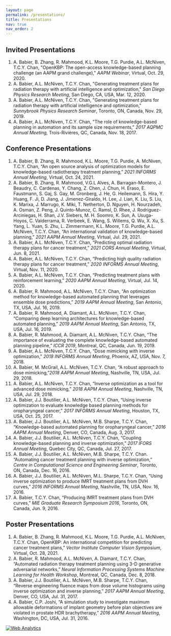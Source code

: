 ```yaml
---
layout: page
permalink: /presentations/
title: Presentations
nav: true
nav_order: 2
---
```


## Invited Presentations

<div>
<ol>
<li>
    A. Babier, B. Zhang, R. Mahmood, K.L. Moore, T.G. Purdie,
    A.L. McNiven, T.C.Y. Chan, "OpenKBP: The open-access knowledge-based planning challenge (an
    AAPM grand challenge)," <i>AAPM Webinar</i>, Virtual, Oct. 29, 2020.
</li>
<li>
    A. Babier, A.L. McNiven, T.C.Y. Chan, "Generating treatment plans for radiation therapy with
    artificial intelligence and optimization," <i>San Diego Physics Research Meeting</i>, San
    Diego, CA, USA, Mar. 12, 2020.
</li>
<li>
    A. Babier, A.L. McNiven, T.C.Y. Chan, "Generating treatment plans for radiation therapy with
    artificial intelligence and optimization," <i>Sunnybrook Physics Research Seminar</i>,
    Toronto, ON, Canada, Nov. 29, 2019.
</li>
<li> A. Babier, A.L. McNiven, T.C.Y. Chan, "The role of knowledge-based planning in automation and
    its sample size requirements," <i>2017 AQPMC Annual Meeting,</i> Trois-Rivières, QC, Canada,
    Nov. 18, 2017.
</li>
</ol>
</div>

## Conference Presentations

<div>
<ol>
<li>A. Babier, B. Zhang, R. Mahmood, K.L. Moore, T.G. Purdie, A. McNiven, T.C.Y. Chan, “An open
    source analysis of optimization models for knowledge-based radiotherapy treatment planning,”
    <i>2021 INFORMS Annual Meeting</i>, Virtual, Oct. 24, 2021.
</li>
<li>A. Babier, B. Zhang, R. Mahmood, V.G.L Alves, A. Barragan-Montero, J. Beaudry, C. Cardenas,
    Y. Chang, Z. Chen, J. Chun, H. Eraso, E. Faustmann, S. Gaj, S. Gay, M. Gronberg, J. He,
    G. Heilemann, S. Hira, Y. Huang, F. Ji, D. Jiang, J. Jimenez-Giraldo, H. Lee, J. Lian, K. Liu,
    S. Liu, K. Marixa, J. Marrugo, K. Miki, T. Netherton, D. Nguyen, H. Nourzadeh, A. Osman,
    Z. Peng, J. Quinto-Munoz, C. Ramsl, D. Rhee, J. Rodriguez-Arciniegas, H. Shan, J.V. Siebers,
    M. H. Soomro, K. Sun, A. Usuga-Hoyos, C. Valderrama, R. Verbeek, E. Wang, S. Willems, Q. Wu,
    X. Xu, S. Yang, L. Yuan, S. Zhu, L. Zimmermann, K.L. Moore, T.G. Purdie, A.L. McNiven,
    T.C.Y. Chan, “An international validation of knowledge-based planning,”
    <i>2021 AAPM Annual Meeting</i>, Virtual, Jul. 29, 2021.
</li>

<li>A. Babier, A.L. McNiven, T.C.Y. Chan, “Predicting optimal radiation therapy plans for cancer
    treatment,” <i>2021 CORS Annual Meeting</i>, Virtual, Jun. 8, 2021.
</li>

<li>A. Babier, A.L. McNiven, T.C.Y. Chan, “Predicting high quality radiation therapy plans for
    cancer treatment,”
    <i>2020 INFORMS Annual Meeting</i>, Virtual, Nov. 11, 2020.
</li>

<li>A. Babier, A.L. McNiven, T.C.Y. Chan, “Predicting treatment plans with reinforcement learning,”
    <i>2020 AAPM Annual Meeting</i>, Virtual, Jul. 14, 2020.
</li>

<li>A. Babier, R. Mahmood, A.L. McNiven, T.C.Y. Chan, “An optimization method for knowledge-based
    automated planning that leverages ensemble dose predictions,” <i>2019 AAPM Annual Meeting</i>,
    San Antonio, TX, USA, Jul. 16, 2019.
</li>

<li>A. Babier, R. Mahmood, A. Diamant, A.L. McNiven, T.C.Y. Chan, “Comparing deep learning
    architectures for knowledge-based automated planning,” <i>2019 AAPM Annual Meeting</i>, San
    Antonio, TX, USA, Jul. 16, 2019.
</li>

<li>A. Babier, R. Mahmood, A. Diamant, A.L. McNiven, T.C.Y. Chan, “The importance of evaluating the
    complete knowledge-based automated planning pipeline,” <i>ICCR 2019</i>, Montreal, QC, Canada,
    Jun. 19, 2019.
</li>

<li>A. Babier, A.L. McNiven, T.C.Y. Chan, “Dose mimicking with inverse optimization,”<i> 2018
    INFORMS Annual Meeting</i>, Phoenix, AZ, USA, Nov. 7, 2018.
</li>

<li>A. Babier, M. McGrail, A.L. McNiven, T.C.Y. Chan, “A robust approach to dose mimicking,”<i>2018
    AAPM Annual Meeting</i>, Nashville, TN, USA, Jul. 29, 2018.
</li>

<li>A. Babier, A.L. McNiven, T.C.Y. Chan, “Inverse optimization as a tool for advanced dose
    mimicking,” <i>2018 AAPM Annual Meeting</i>, Nashville, TN, USA, Jul. 29, 2018.
</li>

<li> A. Babier, J.J. Boutilier, A.L. McNiven, T.C.Y. Chan, “Using inverse optimization to evaluate
    knowledge based planning methods for oropharyngeal cancer,” <i>2017 INFORMS Annual Meeting</i>,
    Houston, TX, USA, Oct. 25, 2017.
</li>

<li>A. Babier, J.J. Boutilier, A.L. McNiven, M.B. Sharpe, T.C.Y. Chan, “Knowledge-based automated
    planning for oropharyngeal cancer,” <i> 2016 AAPM Annual Meeting</i>, Denver, CO, Canada, Aug.
    3, 2017.
</li>

<li> A. Babier, J.J. Boutilier, A.L. McNiven, T.C.Y. Chan, “Coupling knowledge-based planning and
    inverse optimization,” <i>2017 IFORS Annual Meeting</i>, Quebec City, QC, Canada, Jul. 27, 2017.
</li>

<li> A. Babier, J.J. Boutilier, A.L. McNiven, M.B. Sharpe, T.C.Y. Chan. “Automating cancer treatment
    planning with inverse optimization,” <i>Centre in Computational Science and Engineering
        Seminar</i>, Toronto, ON, Canada, Dec. 16, 2016.
</li>

<li>A. Babier, J.J. Boutilier, A.L. McNiven, M.L. Sharpe, T.C.Y. Chan, “Using inverse optimization
    to produce IMRT treatment plans from DVH curves,” <i>2016 INFORMS Annual Meeting</i>, Nashville,
    TN, USA, Nov. 16, 2016.
</li>

<li> A. Babier, T.C.Y. Chan, “Producing IMRT treatment plans from DVH curves,” <i>MIE Graduate
    Research Symposium 2016</i>, Toronto, ON, Canada, Jun. 9, 2016.
</li>

</ol>
</div>

## Poster Presentations
<div>
<ol>
    <li>A. Babier, B. Zhang, R. Mahmood, K.L. Moore, T.G. Purdie, A.L. McNiven, T.C.Y. Chan, OpenKBP: An international competition for predicting cancer treatment plans,” <i>Vector Institute Computer Vision Symposium</i>, Virtual, Oct. 28, 2021.
    </li>
    <li>A. Babier, R. Mahmood, A.L. McNiven, A. Diamant, T.C.Y. Chan, “Automated radiation therapy
        treatment planning using 3-D generative adversarial networks,” <i>Neural Information Processing Systems Machine Learning for Health Workshop</i>, Montreal, QC, Canada, Dec. 8, 2018.
</li>
    <li>A. Babier, J.J. Boutilier, A.L. McNiven, M.B. Sharpe, T.C.Y. Chan, “Reverse engineering fluence
        maps from dose volume histograms using inverse optimization and inverse planning,” <i>2017 AAPM
        Annual Meeting</i>, Denver, CO, USA, Jul. 31, 2017.
    </li>
    <li>A. Babier, C.P. Joshi, “A simulation study to investigate maximum allowable deformations of
        implant geometry before plan objectives are violated in prostate HDR brachytherapy,” <i> 2016
            AAPM Annual Meeting</i>, Washington, DC, USA, Jul. 31, 2016.
    </li>
</ol>
</div>

<!-- Default Statcounter code for Presentations
https://ababier.github.io/presentations/ -->
<script type="text/javascript">
var sc_project=11783033; 
var sc_invisible=1; 
var sc_security="a8db86b4"; 
</script>
<script type="text/javascript"
src="https://www.statcounter.com/counter/counter.js"
async></script>
<noscript><div class="statcounter"><a title="Web Analytics"
href="https://statcounter.com/" target="_blank"><img
class="statcounter"
src="https://c.statcounter.com/11783033/0/a8db86b4/1/"
alt="Web Analytics"
referrerPolicy="no-referrer-when-downgrade"></a></div></noscript>
<!-- End of Statcounter Code -->